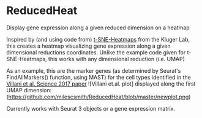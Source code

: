 # ReducedHeat
Display gene expression along a given reduced dimension on a heatmap

Inspired by (and using code from) [t-SNE-Heatmaps](https://github.com/KlugerLab/t-SNE-Heatmaps) 
from the Kluger Lab, this creates a heatmap visualizing gene expression along a given dimensional 
reductions coordinates.  Unlike the example code given for t-SNE-Heatmaps, this works with any 
dimensional reduction (i.e. UMAP)

As an example, this are the marker genes (as determined by Seurat's FindAllMarkers() function, using MAST) 
for the cell types identified in the [Villani et al. Science 2017 paper](https://www.ncbi.nlm.nih.gov/pmc/articles/PMC5775029/)
![Villani et.al. plot] displayed along the first UMAP dimension:
(https://github.com/milescsmith/ReducedHeat/blob/master/newplot.png)

Currently works with Seurat 3 objects or a gene expression matrix.
